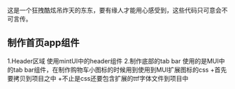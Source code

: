 这是一个狂拽酷炫吊炸天的东东，要有缘人才能用心感受到，这些代码只可意会不可言传。


## 制作首页app组件
1.Header区域 使用mintUI中的header组件
2.制作底部的tab bar 使用的是MUI中的tab bar组件，在制作购物车小图标的时候用到使用到MUI扩展图标的css
+首先要拷贝到项目之中
+不止是css还要包含扩展的ttf字体文件到项目中